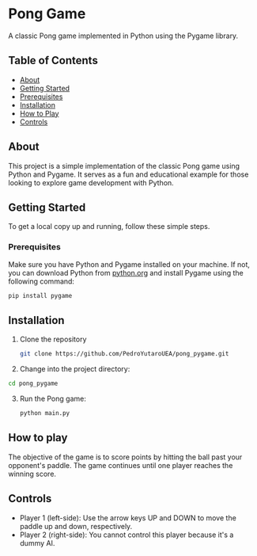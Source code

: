 # Pong Game

A classic Pong game implemented in Python using the Pygame library.

## Table of Contents

- [About](#about)
- [Getting Started](#getting-started)
- [Prerequisites](#prerequisites)
- [Installation](#installation)
- [How to Play](#how-to-play)
- [Controls](#controls)

## About

This project is a simple implementation of the classic Pong game using Python and Pygame. It serves as a fun and educational example for those looking to explore game development with Python.

## Getting Started

To get a local copy up and running, follow these simple steps.

### Prerequisites

Make sure you have Python and Pygame installed on your machine. If not, you can download Python from [python.org](https://www.python.org/downloads/) and install Pygame using the following command:

```bash
pip install pygame
```
## Installation
1. Clone the repository
   ```bash
   git clone https://github.com/PedroYutaroUEA/pong_pygame.git
   ```
2. Change into the project directory:
  ```bash
  cd pong_pygame
  ```
3. Run the Pong game:
   ```bash
   python main.py
   ```
## How to play
The objective of the game is to score points by hitting the ball past your opponent's paddle. The game continues until one player reaches the winning score.

## Controls
- Player 1 (left-side): Use the arrow keys UP and DOWN to move the paddle up and down, respectively.
- Player 2 (right-side): You cannot control this player because it's a dummy AI.
